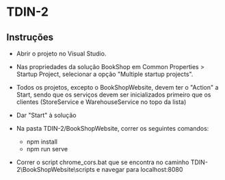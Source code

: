 # TDIN-2

## Instruções

* Abrir o projeto no Visual Studio.

* Nas propriedades da solução BookShop em Common Properties > Startup Project, selecionar a opção "Multiple startup projects".

* Todos os projetos, excepto o BookShopWebsite, devem ter o "Action" a Start, sendo que os serviços devem ser inicializados primeiro que os clientes (StoreService e WarehouseService no topo da lista)

* Dar "Start" à solução

* Na pasta TDIN-2/BookShopWebsite, correr os seguintes comandos:
    - npm install
    - npm run serve

* Correr o script chrome_cors.bat que se encontra no caminho TDIN-2\BookShopWebsite\scripts e navegar para localhost:8080
